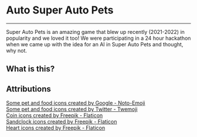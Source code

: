 # Auto Super Auto Pets
<hr>
Super Auto Pets is an amazing game that blew up recently (2021-2022) in popularity and we loved it too! We were participating in a 24 hour hackathon when we came up with the idea for an AI in Super Auto Pets and thought, why not.

## What is this?


## Attributions
<a href="https://github.com/googlefonts/noto-emoji" title="some pet icons google">Some pet and food icons created by Google - Noto-Emoji</a><br>
<a href="https://github.com/twitter/twemoji" title="some pet icons twitter">Some pet and food icons created by Twitter - Twemoji</a><br>
<a href="https://www.flaticon.com/free-icons/coin" title="coin icons">Coin icons created by Freepik - Flaticon</a><br>
<a href="https://www.flaticon.com/free-icons/sandclock" title="sandclock icons">Sandclock icons created by Freepik - Flaticon</a><br>
<a href="https://www.flaticon.com/free-icons/heart" title="heart icons">Heart icons created by Freepik - Flaticon</a>
